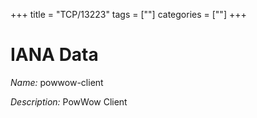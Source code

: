 +++
title = "TCP/13223"
tags = [""]
categories = [""]
+++

# IANA Data

_Name:_ powwow-client

_Description:_ PowWow Client

